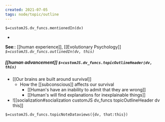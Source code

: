 ```yaml
---
created: 2021-07-05
tags: node/topic/outline
---
```

`$=customJS.dv_funcs.mentionedIn(dv)`

- 

**See**:: [[human experience]], [[Evolutionary Psychology]]
*`$=customJS.dv_funcs.outlinedIn(dv, this)`*

##### [[human advancement]] `$=customJS.dv_funcs.topicOutlineHeader(dv, this)`
- [[Our brains are built around survival]]
	- How the [[subconscious]] affects our survival
		- [[Human's have an inability to admit that they are wrong]]
		- [[Human's will find explanations for inexplainable things]]
- ![[socialization#socialization customJS dv_funcs topicOutlineHeader dv this]]

`$=customJS.dv_funcs.topicNoteDataviews({dv, that:this})`
